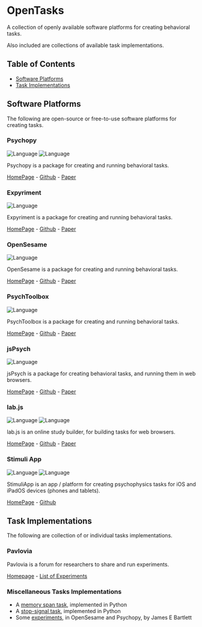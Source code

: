 # OpenTasks

A collection of openly available software platforms for creating behavioral tasks. 

Also included are collections of available task implementations.

## Table of Contents

- [Software Platforms](#software-platforms)
- [Task Implementations](#task-implementations)

## Software Platforms

The following are open-source or free-to-use software platforms for creating tasks.

### Psychopy

![Language](https://img.shields.io/badge/Language-Python-blue.svg)
![Language](https://img.shields.io/badge/GUI-yes-lightgrey.svg)

Psychopy is a package for creating and running behavioral tasks.

[HomePage](https://www.psychopy.org/) -
[Github](https://github.com/psychopy/psychopy) -
[Paper](https://doi.org/10.1016/j.jneumeth.2006.11.017)

### Expyriment

![Language](https://img.shields.io/badge/Language-Python-blue.svg)

Expyriment is a package for creating and running behavioral tasks.

[HomePage](https://www.expyriment.org/) -
[Github](https://github.com/expyriment/expyriment) -
[Paper](https://doi.org/10.3758/s13428-013-0436-9)

### OpenSesame

![Language](https://img.shields.io/badge/Language-Python-blue.svg)

OpenSesame is a package for creating and running behavioral tasks.

[HomePage](https://osdoc.cogsci.nl/) -
[Github](https://github.com/smathot/OpenSesame) -
[Paper](https://doi.org/10.3758/s13428-011-0168-7)

### PsychToolbox

![Language](https://img.shields.io/badge/Language-Matlab-orange.svg)

PsychToolbox is a package for creating and running behavioral tasks.

[HomePage](http://psychtoolbox.org/) -
[Github](https://github.com/Psychtoolbox-3/Psychtoolbox-3) -
[Paper](https://doi.org/10.1163/156856897X00357)

### jsPsych

![Language](https://img.shields.io/badge/Language-javascript-yellow.svg)

jsPsych is a package for creating behavioral tasks, and running them in web browsers. 

[HomePage](https://www.jspsych.org/) -
[Github](https://github.com/jspsych/jsPsych/) -
[Paper](https://doi.org/10.3758/s13428-014-0458-y)

### lab.js

![Language](https://img.shields.io/badge/Language-javascript-yellow.svg)
![Language](https://img.shields.io/badge/GUI-yes-lightgrey.svg)

lab.js is an online study builder, for building tasks for web browsers. 

[HomePage](https://lab.js.org/) -
[Github](https://github.com/felixhenninger/lab.js) -
[Paper](https://doi.org/10.31234/osf.io/fqr49)

### Stimuli App

![Language](https://img.shields.io/badge/Language-swift-green.svg)
![Language](https://img.shields.io/badge/GUI-yes-lightgrey.svg)

StimuliApp is an app / platform for creating psychophysics tasks for iOS and iPadOS devices (phones and tablets).

[HomePage](https://www.stimuliapp.com/) -
[Github](https://github.com/marinraf/StimuliApp)

## Task Implementations

The following are collection of or individual tasks implementations.

### Pavlovia

Pavlovia is a forum for researchers to share and run experiments.

[Homepage](https://pavlovia.org/) -
[List of Experiments](https://pavlovia.org/explore)

### Miscellaneous Tasks Implementations

- A [memory span task](https://github.com/tmalsburg/py-span-task), implemented in Python
- A [stop-signal task](https://github.com/bramzandbelt/StPy), implemented in Python
- Some [experiments](https://bartlettje.github.io/BartlettJE.github.io/experiments/), in OpenSesame and Psychopy, by James E Bartlett
